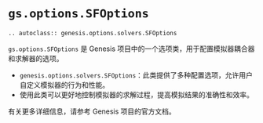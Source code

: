 # `gs.options.SFOptions`

```{eval-rst}  
.. autoclass:: genesis.options.solvers.SFOptions
```

`gs.options.SFOptions` 是 Genesis 项目中的一个选项类，用于配置模拟器耦合器和求解器的选项。

- `genesis.options.solvers.SFOptions`：此类提供了多种配置选项，允许用户自定义模拟器的行为和性能。
- 使用此类可以更好地控制模拟器的求解过程，提高模拟结果的准确性和效率。

有关更多详细信息，请参考 Genesis 项目的官方文档。
